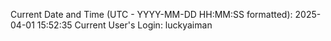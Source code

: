 Current Date and Time (UTC - YYYY-MM-DD HH:MM:SS formatted): 2025-04-01 15:52:35
Current User's Login: luckyaiman
